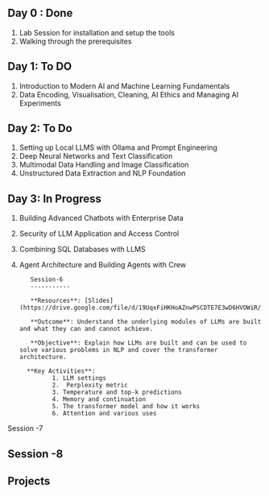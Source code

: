

Day 0 : Done
-------

1. Lab Session for installation and setup the tools
2. Walking through the prerequisites 




Day 1: To DO
------

1. Introduction to Modern AI and Machine Learning Fundamentals <br>
2. Data Encoding, Visualisation, Cleaning, AI Ethics and Managing AI Experiments


Day 2: To Do
------

1. Setting up Local LLMS with Ollama and Prompt Engineering
2. Deep Neural Networks and Text Classification
3. Multimodal Data Handling and Image Classification
4. Unstructured Data Extraction and NLP Foundation

Day 3:  In Progress
-------

1. Building Advanced Chatbots with Enterprise Data
2. Security of LLM Application and Access Control
3. Combining SQL Databases with LLMS
4. Agent Architecture and Building Agents with Crew


          Session-6
          -----------

          **Resources**: [Slides](https://drive.google.com/file/d/19UqxFiHKHoAZnwPSCDTE7E3wD6HVOWiR/view)

          **Outcome**: Understand the underlying modules of LLMs are built and what they can and cannot achieve.

          **Objective**: Explain how LLMs are built and can be used to solve various problems in NLP and cover the transformer architecture.

         **Key Activities**:
                1. LLM settings
                2.  Perplexity metric
                3. Temperature and top-k predictions
                4. Memory and continuation
                5. The transformer model and how it works
                6. Attention and various uses






Session -7



Session -8
------------





Projects
----------

